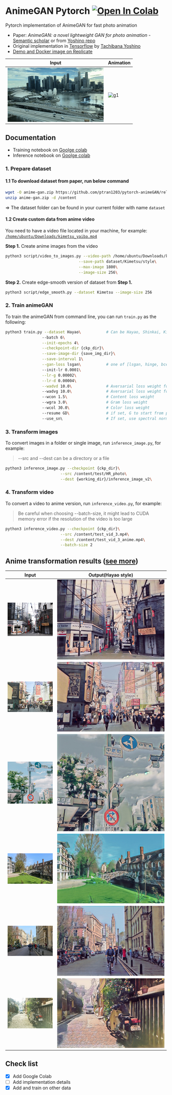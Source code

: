 # AnimeGAN Pytorch <a href="https://colab.research.google.com/github/ptran1203/pytorch-animeGAN/blob/master/notebooks/animeGAN_inference.ipynb" target="_parent"><img src="https://camo.githubusercontent.com/52feade06f2fecbf006889a904d221e6a730c194/68747470733a2f2f636f6c61622e72657365617263682e676f6f676c652e636f6d2f6173736574732f636f6c61622d62616467652e737667" alt="Open In Colab" data-canonical-src="https://colab.research.google.com/assets/colab-badge.svg"></a>

Pytorch implementation of AnimeGAN for fast photo animation

* Paper: *AnimeGAN: a novel lightweight GAN for photo animation* - [Semantic scholar](https://www.semanticscholar.org/paper/AnimeGAN%3A-A-Novel-Lightweight-GAN-for-Photo-Chen-Liu/10a9c5d183e7e7df51db8bfa366bc862262b37d7#citing-papers) or from [Yoshino repo](https://github.com/TachibanaYoshino/AnimeGAN/blob/master/doc/Chen2020_Chapter_AnimeGAN.pdf)
* Original implementation in [Tensorflow](https://github.com/TachibanaYoshino/AnimeGAN) by [Tachibana Yoshino](https://github.com/TachibanaYoshino)
* [Demo and Docker image on Replicate](https://replicate.ai/ptran1203/pytorch-animegan)


| Input | Animation |
|--|--|
|![c1](./example/gif/city.gif)|![g1](./example/gif/city_anime.gif)|

## Documentation

- Training notebook on [Goolge colab](https://colab.research.google.com/github/ptran1203/pytorch-animeGAN/blob/master/notebooks/animeGAN.ipynb)
- Inference notebook on [Goolge colab](https://colab.research.google.com/github/ptran1203/pytorch-animeGAN/blob/master/notebooks/animeGAN_inference.ipynb)


### 1. Prepare dataset

#### 1.1 To download dataset from paper, run below command

```bash
wget -O anime-gan.zip https://github.com/ptran1203/pytorch-animeGAN/releases/download/v1.0/dataset_v1.zip
unzip anime-gan.zip -d /content
```

=>  The dataset folder can be found in your current folder with name `dataset`

#### 1.2 Create custom data from anime video

You need to have a video file located in your machine, for example: [`/home/ubuntu/Downloads/kimetsu_yaiba.mp4`](https://www.youtube.com/watch?v=ZMeGdt8QJfY)

**Step 1.** Create anime images from the video

```bash
python3 script/video_to_images.py --video-path /home/ubuntu/Downloads/kimetsu_yaiba.mp4\
                                --save-path dataset/Kimetsu/style\
                                --max-image 1800\
                                --image-size 256\
```

**Step 2.** Create edge-smooth version of dataset from **Step 1.**

```bash
python3 script/edge_smooth.py --dataset Kimetsu --image-size 256
```

### 2. Train animeGAN

To train the animeGAN from command line, you can run `train.py` as the following:

```bash
python3 train.py --dataset Hayao\           # Can be Hayao, Shinkai, Kimetsu, Paprika, SummerWar or {your custom data in step 1.2}
                --batch 6\
                --init-epochs 4\
                --checkpoint-dir {ckp_dir}\
                --save-image-dir {save_img_dir}\
                --save-interval 1\
                --gan-loss lsgan\           # one of [lsgan, hinge, bce]
                --init-lr 0.0001\
                --lr-g 0.00002\
                --lr-d 0.00004\
                --wadvd 10.0\               # Aversarial loss weight for D
                --wadvg 10.0\               # Aversarial loss weight for G
                --wcon 1.5\                 # Content loss weight
                --wgra 3.0\                 # Gram loss weight
                --wcol 30.0\                # Color loss weight
                --resume GD\                # if set, G to start from pre-trained G, GD to continue training GAN
                --use_sn\                   # If set, use spectral normalization, default is False
```

### 3. Transform images

To convert images in a folder or single image, run `inference_image.py`, for example:

> --src and --dest can be a directory or a file

```bash
python3 inference_image.py --checkpoint {ckp_dir}\
                        --src /content/test/HR_photo\
                        --dest {working_dir}/inference_image_v2\
```

### 4. Transform video

To convert a video to anime version, run `inference_video.py`, for example:

> Be careful when choosing --batch-size, it might lead to CUDA memory error if the resolution of the video is too large

```bash
python3 inference_video.py --checkpoint {ckp_dir}\
                        --src /content/test_vid_3.mp4\
                        --dest /content/test_vid_3_anime.mp4\
                        --batch-size 2
```

## Anime transformation results ([see more](https://github.com/ptran1203/pytorch-animeGAN/releases/download/v1.0/results.zip))


| Input | Output(Hayao style) |
|--|--|
|![c1](./example/result/11.jpeg)|![g1](./example/result/11_anime.jpeg)|
|![c1](./example/result/132.jpeg)|![g1](./example/result/132_anime.jpeg)|
|![c1](./example/result/136.jpeg)|![g1](./example/result/136_anime.jpeg)|
|![c1](./example/result/146.jpeg)|![g1](./example/result/146_anime.jpeg)|
|![c1](./example/result/155.jpeg)|![g1](./example/result/155_anime.jpeg)|
|![c1](./example/result/142.jpeg)|![g1](./example/result/142_anime.jpeg)|


## Check list

- [x] Add Google Colab
- [ ] Add implementation details
- [x] Add and train on other data

<!-- ### Objective:

- Learn to map photo domain **P** to animation domain **A**.
- **AnimeGAN** is Trained using unpaired data includes N photos and M animation images:
    + S(p) = {p(i) | i = 1, ..., N} ⊂ **P**
    + S(a) = {a(i) | i = 1, ..., M} ⊂ **A**
    + S(x) = {x(i) | i = 1, ..., M} ⊂ **X**, grayscale version of **A**
    + S(e) = {e(i) | i = 1, ..., N} ⊂ **E**, Obtained by removing the edges of **A**
    + S(y) = {y(i) | i = 1, ..., N} ⊂ **Y**, grayscale version of **E**

#### Loss functions

- Grayscale Gram matrix to make G(x) have the texture of anime images instread of color (transfer texture, not color)

Loss function

```
L(G, D) = W(adv)L(adv)(G, D) + W(con)L(con)(G, D) + W(gra)L(gra)(G, D) + W(col)L(col)(G,D)
```

1. Adversarial loss (LSGAN)

```
L(adv)(D) = 0.5 * (D(x_anime) - 1)^2 + 0.5 * (D(G(x_photo)))^2

L(adv)(G) = 0.5 (D(G(x_photo)) - 1)^2
```

2. Content loss

```
L(con)(G, D) = ||VGG(x_photo) - VGG(G(x_photo))||
```

3. Gram matrix loss

```
L(gra)(G, D) = ||gram(VGG(G(x_photo))) - Gram(VGG(x_anime_gray))||
```

4. Color recontruction loss

```
L(col)(G, D) = || Y(G(x_photo)) - Y(x_photo) || + Huber(|| U(G(x_photo)) - U(x_photo) ||)
    + Huber(|| V(G(x_photo)) - V(x_photo) ||)
``` -->
